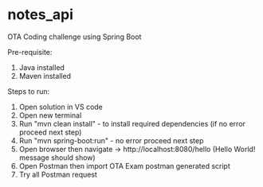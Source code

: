 # notes_api
OTA Coding challenge using Spring Boot

Pre-requisite:
 1. Java installed
 2. Maven installed
 
Steps to run:
 1. Open solution in VS code
 2. Open new terminal
 3. Run "mvn clean install" - to install required dependencies (if no error proceed next step)
 4. Run "mvn spring-boot:run" - no error proceed next step
 5. Open browser then navigate -> http://localhost:8080/hello (Hello World! message should show)
 6. Open Postman then import OTA Exam postman generated script
 7. Try all Postman request

